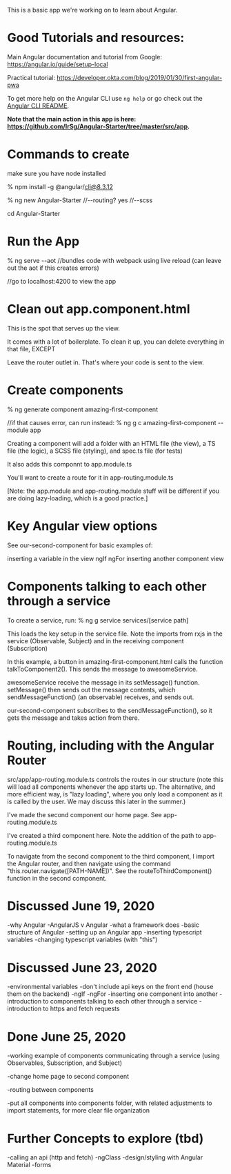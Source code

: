This is a basic app we're working on to learn about Angular.

# Good Tutorials and resources:
Main Angular documentation and tutorial from Google: https://angular.io/guide/setup-local

Practical tutorial: https://developer.okta.com/blog/2019/01/30/first-angular-pwa

To get more help on the Angular CLI use `ng help` or go check out the [Angular CLI README](https://github.com/angular/angular-cli/blob/master/README.md).

**Note that the main action in this app is here: https://github.com/IrSg/Angular-Starter/tree/master/src/app.**

# Commands to create

make sure you have node installed 

% npm install -g @angular/cli@8.3.12

% ng new Angular-Starter
	//--routing? yes
	//--scss

cd Angular-Starter

# Run the App

% ng serve --aot //bundles code with webpack using live reload (can leave out the aot if this creates errors)

//go to localhost:4200 to view the app 

# Clean out app.component.html

This is the spot that serves up the view.

It comes with a lot of boilerplate. To clean it up, you can delete everything in that file, EXCEPT <router-outlet></router-outlet> 

Leave the router outlet in. That's where your code is sent to the view.

# Create components

% ng generate component amazing-first-component

//if that causes error, can run instead: % ng g c amazing-first-component --module app

Creating a component will add a folder with an HTML file (the view), a TS file (the logic), a SCSS file (styling), and spec.ts file (for tests)

It also adds this componnt to app.module.ts

You'll want to create a route for it in app-routing.module.ts

[Note: the app.module and app-routing.module stuff will be different if you are doing lazy-loading, which is a good practice.]

# Key Angular view options

See our-second-component for basic examples of: 

inserting a variable in the view
ngIf
ngFor 
inserting another component view

# Components talking to each other through a service

To create a service, run: % ng g service services/[service path]

This loads the key setup in the service file. Note the imports from rxjs in the service (Observable, Subject) and in the receiving component (Subscription)

In this example, a button in amazing-first-component.html calls the function talkToComponent2(). This sends the message to awesomeService.

awesomeService receive the message in its setMessage() function. setMessage() then sends out the message contents, which sendMessageFunction() (an observable) receives, and sends out.

our-second-component subscribes to the sendMessageFunction(), so it gets the message and takes action from there.

# Routing, including with the Angular Router

src/app/app-routing.module.ts controls the routes in our structure (note this will load all components whenever the app starts up. The alternative, and more efficient way, is "lazy loading", where you only load a component as it is called by the user. We may discuss this later in the summer.)

I've made the second component our home page. See app-routing.module.ts

I've created a third component here. Note the addition of the path to app-routing.module.ts

To navigate from the second component to the third component, I import the Angular router, and then navigate using the command "this.router.navigate([PATH-NAME])".  See the routeToThirdComponent() function in the second component.

# Discussed June 19, 2020
-why Angular 
-AngularJS v Angular
-what a framework does
-basic structure of Angular
-setting up an Angular app
-inserting typescript variables
-changing typescript variables (with "this")

# Discussed June 23, 2020
-environmental variables
-don't include api keys on the front end (house them on the backend)
-ngIf
-ngFor
-inserting one component into another
-introduction to components talking to each other through a service
-introduction to https and fetch requests

# Done June 25, 2020
-working example of components communicating through a service (using Observables, Subscription, and Subject)

-change home page to second component

-routing between components

-put all components into components folder, with related adjustments to import statements, for more clear file organization

# Further Concepts to explore (tbd)
-calling an api (http and fetch)
-ngClass
-design/styling with Angular Material
-forms


